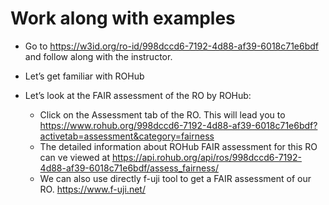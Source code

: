 # Work along with examples

- Go to https://w3id.org/ro-id/998dccd6-7192-4d88-af39-6018c71e6bdf and follow along with the instructor.

- Let’s get familiar with ROHub
- Let’s look at the FAIR assessment of the RO by ROHub:
     - Click on the Assessment tab of the RO. This will lead you to https://www.rohub.org/998dccd6-7192-4d88-af39-6018c71e6bdf?activetab=assessment&category=fairness
     - The detailed information about ROHub FAIR assessment for this RO can ve viewed at https://api.rohub.org/api/ros/998dccd6-7192-4d88-af39-6018c71e6bdf/assess_fairness/
     - We can also use directly f-uji tool to get a FAIR assessment of our RO.
 https://www.f-uji.net/ 

